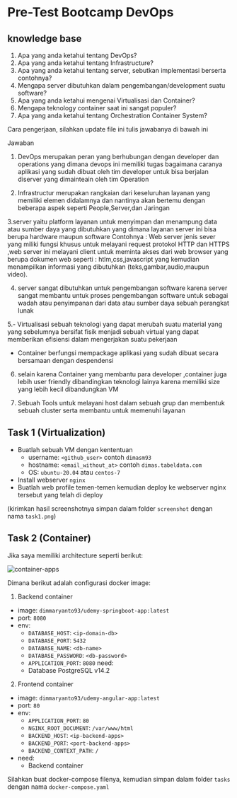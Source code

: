 # Pre-Test Bootcamp DevOps

## knowledge base

1. Apa yang anda ketahui tentang DevOps?
2. Apa yang anda ketahui tentang Infrastructure?
3. Apa yang anda ketahui tentang server, sebutkan implementasi berserta contohnya?
4. Mengapa server dibutuhkan dalam pengembangan/development suatu software?
5. Apa yang anda ketahui mengenai Virtualisasi dan Container?
6. Mengapa teknology container saat ini sangat populer?
7. Apa yang anda ketahui tentang Orchestration Container System?

Cara pengerjaan, silahkan update file ini tulis jawabanya di bawah ini

Jawaban
1. DevOps merupakan peran yang berhubungan dengan developer dan operations yang dimana devops ini memiliki
  tugas bagaimana caranya aplikasi yang sudah dibuat oleh tim developer untuk bisa berjalan diserver yang dimainteain oleh tim Operation
  
2. Infrastructur merupakan rangkaian dari keseluruhan layanan yang memiliki elemen didalamnya dan nantinya akan bertemu dengan beberapa      aspek seperti People,Server,dan Jaringan

3.server yaitu platform layanan untuk menyimpan dan menampung data atau sumber daya yang dibutuhkan yang dimana layanan server ini bisa     berupa hardware maupun software
  Contohnya : Web server jenis sever yang miliki fungsi khusus untuk melayani request protokol HTTP dan HTTPS ,web server ini melayani      client untuk meminta akses dari web browser yang berupa dokumen web seperti : htlm,css,javascript yang kemudian menampilkan informasi     yang dibutuhkan (teks,gambar,audio,maupun video).

4. server sangat dibutuhkan untuk pengembangan software karena server sangat          membantu untuk proses pengembangan software untuk      sebagai wadah atau penyimpanan dari data atau sumber daya sebuah perangkat lunak

5.- Virtualisasi sebuah teknologi yang dapat merubah suatu material yang yang          sebelumnya bersifat fisik menjadi sebuah virtual       yang dapat memberikan efisiensi   dalam mengerjakan suatu pekerjaan

  - Container berfungsi mempackage aplikasi yang sudah dibuat secara bersamaan         dengan despendensi
  
6. selain karena Container yang membantu para developer ,container juga lebih user friendly dibandingkan teknologi lainya karena memiliki   size yang lebih kecil dibandungkan VM

7. Sebuah Tools untuk melayani host dalam sebuah grup dan membentuk sebuah cluster serta membantu untuk memenuhi layanan
   
## Task 1 (Virtualization)

- Buatlah sebuah VM dengan kententuan
  - username: `<github_user>` contoh `dimasm93`
  - hostname: `<email_without_at>` contoh `dimas.tabeldata.com`
  - OS: `ubuntu-20.04` atau `centos-7`
- Install webserver `nginx`
- Buatlah web profile temen-temen kemudian deploy ke webserver nginx tersebut yang telah di deploy
  
(kirimkan hasil screenshotnya simpan dalam folder `screenshot` dengan nama `task1.png`)

## Task 2 (Container)

Jika saya memiliki architecture seperti berikut:

![container-apps](docs/images/01-container.png)

Dimana berikut adalah configurasi docker image:

1. Backend container
  - image: `dimmaryanto93/udemy-springboot-app:latest`
  - port: `8080`
  - env: 
    - `DATABASE_HOST`: `<ip-domain-db>`
    - `DATABASE_PORT`: `5432` 
    - `DATABASE_NAME`: `<db-name>`
    - `DATABASE_PASSWORD`: `<db-password>`
    - `APPLICATION_PORT`: `8080`
  need:
    - Database PostgreSQL v14.2
2. Frontend container
  - image: `dimmaryanto93/udemy-angular-app:latest`
  - port: `80`
  - env:
    - `APPLICATION_PORT`: `80`
    - `NGINX_ROOT_DOCUMENT`: `/var/www/html`
    - `BACKEND_HOST`: `<ip-backend-apps>`
    - `BACKEND_PORT`: `<port-backend-apps>`
    - `BACKEND_CONTEXT_PATH`: `/`
  - need:
    - Backend container

Silahkan buat docker-compose filenya, kemudian simpan dalam folder `tasks` dengan nama `docker-compose.yaml`

